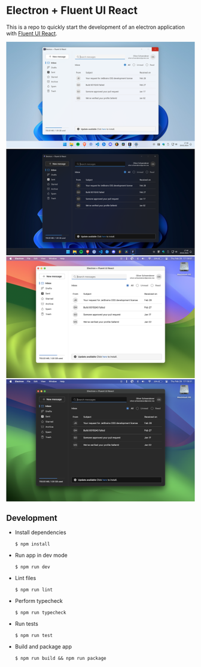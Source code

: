 # Electron + Fluent UI React

This is a repo to quickly start the development of an electron application with [Fluent UI React](https://react.fluentui.dev/).

![Windows Light](docs/windows-light.png)
![Windows Dark](docs/windows-dark.png)
![macOS Light](docs/macos-light.png)
![macOS Dark](docs/macos-dark.png)

## Development

-   Install dependencies

    ```
    $ npm install
    ```

-   Run app in dev mode

    ```
    $ npm run dev
    ```

-   Lint files

    ```
    $ npm run lint
    ```

-   Perform typecheck

    ```
    $ npm run typecheck
    ```

-   Run tests

    ```
    $ npm run test
    ```

-   Build and package app

    ```
    $ npm run build && npm run package
    ```
